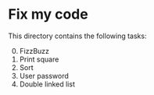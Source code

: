 # Fix my code
This directory contains the following tasks:

0. FizzBuzz
1. Print square
2. Sort
3. User password
4. Double linked list
